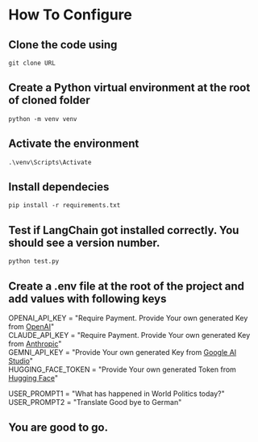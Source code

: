 # How To Configure

## Clone the code using

`git clone URL`

## Create a Python virtual environment at the root of cloned folder

`python -m venv venv`

## Activate the environment

`.\venv\Scripts\Activate`

## Install dependecies

`pip install -r requirements.txt`

## Test if LangChain got installed correctly. You should see a version number.

`python test.py`

## Create a .env file at the root of the project and add values with following keys

OPENAI_API_KEY = "Require Payment. Provide Your own generated Key from [OpenAI](https://platform.openai.com/settings/organization/api-keys)"  
CLAUDE_API_KEY = "Require Payment. Provide Your own generated Key from [Anthropic](https://console.anthropic.com/dashboard)"  
GEMNI_API_KEY = "Provide Your own generated Key from [Google AI Studio](https://aistudio.google.com/app/apikey)"  
HUGGING_FACE_TOKEN = "Provide Your own generated Token from [Hugging Face](https://huggingface.co/settings/tokens)"  

USER_PROMPT1 = "What has happened in World Politics today?"  
USER_PROMPT2 = "Translate Good bye to German"  

## You are good to go.